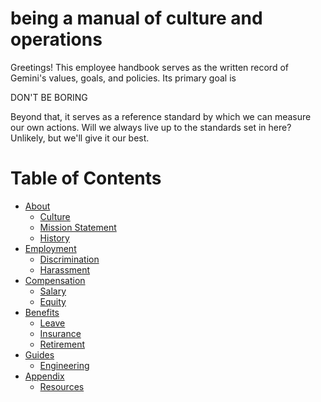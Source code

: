 # being a manual of culture and operations

Greetings! This employee handbook serves as the written record of
Gemini's values, goals, and policies. Its primary goal is

DON'T BE BORING

Beyond that, it serves as a reference standard by which we can measure
our own actions. Will we always live up to the standards set in here?
Unlikely, but we'll give it our best.

# Table of Contents

- [About](https://github.com/geminimvp/employee_handbook/tree/master/about/)
  + [Culture](https://github.com/geminimvp/employee_handbook/blob/master/about/culture.markdown)
  + [Mission Statement](https://github.com/geminimvp/employee_handbook/blob/master/about/mission-statement.markdown)
  + [History](https://github.com/geminimvp/employee_handbook/blob/master/about/history.markdown)
- [Employment](https://github.com/geminimvp/employee_handbook/tree/master/employment/)
  + [Discrimination](https://github.com/geminimvp/employee_handbook/blob/master/employment/discrimination.markdown)
  + [Harassment](https://github.com/geminimvp/employee_handbook/blob/master/employment/harassment.markdown)
- [Compensation](https://github.com/geminimvp/employee_handbook/tree/master/compensation/)
  + [Salary](https://github.com/geminimvp/employee_handbook/blob/master/compensation/salary.markdown)
  + [Equity](https://github.com/geminimvp/employee_handbook/blob/master/compensation/equity.markdown)
- [Benefits](https://github.com/geminimvp/employee_handbook/tree/master/benefits/)
  + [Leave](https://github.com/geminimvp/employee_handbook/blob/master/benefits/leave.markdown)
  + [Insurance](https://github.com/geminimvp/employee_handbook/blob/master/benefits/insurance.markdown)
  + [Retirement](https://github.com/geminimvp/employee_handbook/blob/master/benefits/retirement.markdown)
- [Guides](https://github.com/geminimvp/employee_handbook/tree/master/guides/)
  + [Engineering](https://github.com/geminimvp/employee_handbook/tree/master/guides/engineering)
- [Appendix](https://github.com/geminimvp/employee_handbook/tree/master/appendix/)
  + [Resources](https://github.com/geminimvp/employee_handbook/blob/master/appendix/resources.markdown)
